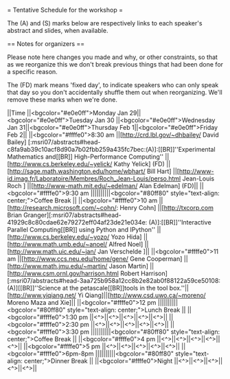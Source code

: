 = Tentative Schedule for the workshop =

The (A) and (S) marks below are respectively links to each speaker's abstract and slides, when available.


== Notes for organizers ==

Please note here changes you made and why, or other constraints, so that as we reorganize this we don't break previous things that had been done for a specific reason.

The (FD) mark means 'fixed day', to indicate speakers who can only speak that day so you don't accidentally shuffle them out when reorganizing.  We'll remove these marks when we're done.


||Time ||<bgcolor="#e0e0ff">Monday Jan 29||<bgcolor="#e0e0ff">Tuesday  Jan 30 ||<bgcolor="#e0e0ff">Wednesday Jan 31||<bgcolor="#e0e0ff">Thursday Feb 1||<bgcolor="#e0e0ff">Friday Feb 2||
||<bgcolor="#ffffe0">8:30 am ||[http://crd.lbl.gov/~dhbailey/ David Bailey] [:msri07/abstracts#head-c8fa9ab39c10acf8d90a7b02fbb259a435fc7bec:(A)]:[[BR]]''Experimental Mathematics and[[BR]] High-Performance Computing'' ||[http://www.cs.berkeley.edu/~yelick/ Kathy Yelick] (FD) ||[http://sage.math.washington.edu/home/wbhart/ Bill Hart] ||[http://www-id.imag.fr/Laboratoire/Membres/Roch_Jean-Louis/perso.html Jean-Louis Roch ]  ||[http://www-math.mit.edu/~edelman/ Alan Edelman] (FD)||
||<bgcolor="#ffffe0">9:30 am ||||||||||<bgcolor="#80ff80" style="text-align: center;">Coffee Break ||
||<bgcolor="#ffffe0">10 am ||[http://research.microsoft.com/~cohn/: Henry Cohn] ||[http://txcorp.com Brian Granger][:msri07/abstracts#head-41929c8c80cdae62e79272eff04af23de21e034e: (A)]:[[BR]]''Interactive Parallel Computing[[BR]] using Python and IPython'' ||[http://www.cs.berkeley.edu/~yozo/ Yozo Hida] ||[http://www.math.umb.edu/~anoel/ Alfred Noel] ||[http://www.math.uic.edu/~jan/ Jan Verschelde ]||
||<bgcolor="#ffffe0">11 am ||[http://www.ccs.neu.edu/home/gene/ Gene Cooperman] || [http://www.math.jmu.edu/~martin/ Jason Martin] ||[http://www.csm.ornl.gov/harrison.html Robert Harrison][:msri07/abstracts#head-3aa725b958a12cc8b2e82ab0f88122a59ce50108: (A)][[BR]]''Science at the petascale[[BR]]tools in the tool box.''||[http://www.yiqiang.net/ Yi Qiang]||[http://www.csd.uwo.ca/~moreno/ Moreno Maza and Xie]||
||<bgcolor="#ffffe0">12 pm ||||||||||<bgcolor="#80ff80" style="text-align: center;">Lunch Break ||
||<bgcolor="#ffffe0">1:30 pm ||<^>||<^>||<^>||<^>||<^>||
||<bgcolor="#ffffe0">2:30 pm ||<^>||<^>||<^>||<^>||<^>||
||<bgcolor="#ffffe0">3:30 pm ||||||||||<bgcolor="#80ff80" style="text-align: center;">Coffee Break ||
||<bgcolor="#ffffe0">4 pm ||<^>||<^>||<^>||<^>||<^>||
||<bgcolor="#ffffe0">5 pm ||<^>||<^>||<^>||<^>||<^>||
||<bgcolor="#ffffe0">6pm-8pm ||||||||||<bgcolor="#80ff80" style="text-align: center;">Dinner Break ||
||<bgcolor="#ffffe0">Night ||<^>||<^>||<^>||<^>||<^>||
